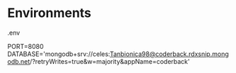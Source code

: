 # Environments
.env

PORT=8080
DATABASE='mongodb+srv://celes:Tanbionica98@coderback.rdxsnip.mongodb.net/?retryWrites=true&w=majority&appName=coderback'
